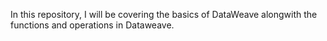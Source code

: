 In this repository, I will be covering the basics of DataWeave alongwith the functions and operations in Dataweave.
